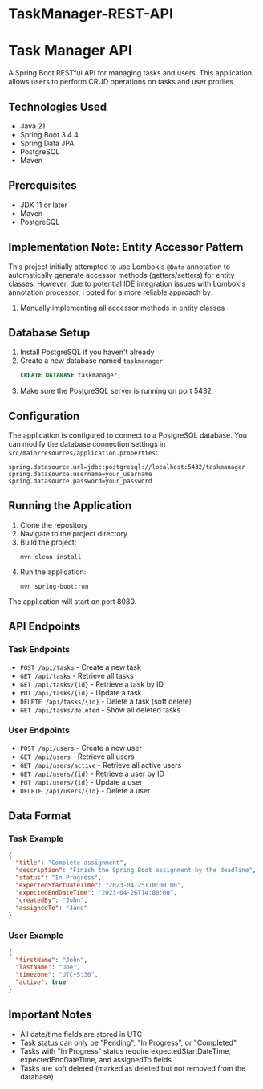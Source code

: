 # TaskManager-REST-API

# Task Manager API

A Spring Boot RESTful API for managing tasks and users. This application allows users to perform CRUD operations on tasks and user profiles.

## Technologies Used

- Java 21
- Spring Boot 3.4.4
- Spring Data JPA
- PostgreSQL
- Maven

## Prerequisites

- JDK 11 or later
- Maven
- PostgreSQL

## Implementation Note: Entity Accessor Pattern

This project initially attempted to use Lombok's `@Data` annotation to automatically generate accessor methods (getters/setters) for entity classes. However, due to potential IDE integration issues with Lombok's annotation processor, i opted for a more reliable approach by:

1. Manually implementing all accessor methods in entity classes


## Database Setup

1. Install PostgreSQL if you haven't already
2. Create a new database named `taskmanager`
   ```sql
   CREATE DATABASE taskmanager;
   ```
3. Make sure the PostgreSQL server is running on port 5432

## Configuration

The application is configured to connect to a PostgreSQL database. You can modify the database connection settings in `src/main/resources/application.properties`:

```properties
spring.datasource.url=jdbc:postgresql://localhost:5432/taskmanager
spring.datasource.username=your_username
spring.datasource.password=your_password
```

## Running the Application

1. Clone the repository
2. Navigate to the project directory
3. Build the project:
   ```
   mvn clean install
   ```
4. Run the application:
   ```
   mvn spring-boot:run
   ```
   
The application will start on port 8080.

## API Endpoints

### Task Endpoints

- `POST /api/tasks` - Create a new task
- `GET /api/tasks` - Retrieve all tasks
- `GET /api/tasks/{id}` - Retrieve a task by ID
- `PUT /api/tasks/{id}` - Update a task
- `DELETE /api/tasks/{id}` - Delete a task (soft delete)
- `GET /api/tasks/deleted` - Show all deleted tasks

### User Endpoints

- `POST /api/users` - Create a new user
- `GET /api/users` - Retrieve all users
- `GET /api/users/active` - Retrieve all active users
- `GET /api/users/{id}` - Retrieve a user by ID
- `PUT /api/users/{id}` - Update a user
- `DELETE /api/users/{id}` - Delete a user

## Data Format

### Task Example

```json
{
  "title": "Complete assignment",
  "description": "Finish the Spring Boot assignment by the deadline",
  "status": "In Progress",
  "expectedStartDateTime": "2023-04-25T10:00:00",
  "expectedEndDateTime": "2023-04-26T14:00:00",
  "createdBy": "John",
  "assignedTo": "Jane"
}
```

### User Example

```json
{
  "firstName": "John",
  "lastName": "Doe",
  "timezone": "UTC+5:30",
  "active": true
}
```

## Important Notes

- All date/time fields are stored in UTC
- Task status can only be "Pending", "In Progress", or "Completed"
- Tasks with "In Progress" status require expectedStartDateTime, expectedEndDateTime, and assignedTo fields
- Tasks are soft deleted (marked as deleted but not removed from the database) 
